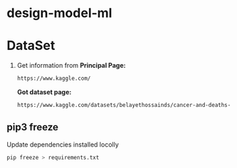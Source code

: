 # design-model-ml

# DataSet
1. Get information from
    **Principal Page:**
    ```bash
    https://www.kaggle.com/
    ```
    **Got dataset page:**
    ```bash    
    https://www.kaggle.com/datasets/belayethossainds/cancer-and-deaths-dataset-19902019-globally
    ```
## pip3 freeze
Update dependencies installed locolly
```sh
pip freeze > requirements.txt
```
    